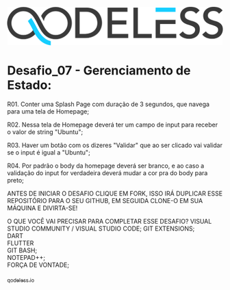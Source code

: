 ![logo](https://github.com/gitqodeless/gitqodeless/blob/main/logo1.png?raw=true)

# Desafio_07 -  Gerenciamento de Estado:

R01. Conter uma Splash Page com duração de 3 segundos, que navega para uma tela de Homepage;

R02. Nessa tela de Homepage deverá ter um campo de input para receber o valor de string "Ubuntu";

R03. Haver um botão com os dizeres "Validar" que ao ser clicado vai validar se o input é igual a "Ubuntu";

R04. Por padrão o body da homepage deverá ser branco, e ao caso a validação do input for verdadeira deverá mudar a cor pra do body para preto;


ANTES DE INICIAR O DESAFIO CLIQUE EM FORK, ISSO IRÁ DUPLICAR ESSE REPOSITÓRIO PARA O SEU GITHUB, EM SEGUIDA CLONE-O EM SUA MÁQUINA E DIVIRTA-SE!

O QUE VOCÊ VAI PRECISAR PARA COMPLETAR ESSE DESAFIO?
VISUAL STUDIO COMMUNITY / VISUAL STUDIO CODE; GIT EXTENSIONS; \
DART \
FLUTTER \
GIT BASH; \
NOTEPAD++; \
FORÇA DE VONTADE;

[<sub>qodeless.io<sub>](https://qodeless.io)
